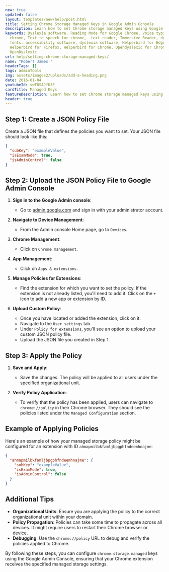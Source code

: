```yaml
---
new: true
updated: false
layout: templates/new/help/post.html
title: Setting Chrome Storage Managed Keys in Google Admin Console
description: Learn how to set Chrome storage managed keys using Google Admin Console with this comprehensive Helperbird guide for admins. Step-by-step instructions to ensure secure and compliant policy management for your organization.
keywords: Dyslexia software, Reading Mode for Google Chrome, Voice typing for
  chrome, Text to speech for chrome,  text reader, Immersive Reader, dyslexia
  fonts, accessibility software, dyslexia software, Helperbird for Edge,
  Helperbird for Firefox, Helperbird for Chrome, Opendyslexic for Chrome,
  OpenDyslexic
url: help/setting-chrome-storage-managed-keys/
name: "Robert James "
headerTags: []
tags: adminTools
img: assets/images2/uploads/add-a-heading.png
date: 2016-01-04
youtubeId: vwT8SAJfU3E
cardTitle: Managed Keys
featureDescription: Learn how to set Chrome storage managed keys using Google Admin Console with this comprehensive Helperbird guide for admins. Step-by-step instructions to ensure secure and compliant policy management for your organization.
header: true
---
```



## Step 1: Create a JSON Policy File

Create a JSON file that defines the policies you want to set. Your JSON file should look like this:

```json
{
  "subKey": "exampleValue",
  "isExamMode": true,
  "isAdminControl": false
}
```


## Step 2: Upload the JSON Policy File to Google Admin Console

1. **Sign in to the Google Admin console**:
   - Go to [admin.google.com](https://admin.google.com) and sign in with your administrator account.

2. **Navigate to Device Management**:
   - From the Admin console Home page, go to `Devices`.

3. **Chrome Management**:
   - Click on `Chrome management`.

4. **App Management**:
   - Click on `Apps & extensions`.

5. **Manage Policies for Extensions**:
   - Find the extension for which you want to set the policy. If the extension is not already listed, you'll need to add it. Click on the `+` icon to add a new app or extension by ID.

6. **Upload Custom Policy**:
   - Once you have located or added the extension, click on it.
   - Navigate to the `User settings` tab.
   - Under `Policy for extensions`, you’ll see an option to upload your custom JSON policy file.
   - Upload the JSON file you created in Step 1.



## Step 3: Apply the Policy

1. **Save and Apply**:
   - Save the changes. The policy will be applied to all users under the specified organizational unit.

2. **Verify Policy Application**:
   - To verify that the policy has been applied, users can navigate to `chrome://policy` in their Chrome browser. They should see the policies listed under the `Managed Configuration` section.

## Example of Applying Policies

Here's an example of how your managed storage policy might be configured for an extension with ID `ahmapmilbkfamljbpgphfndeemhnajme`:

```json
{
  "ahmapmilbkfamljbpgphfndeemhnajme": {
    "subKey": "exampleValue",
    "isExamMode": true,
    "isAdminControl": false
  }
}
```


## Additional Tips

- **Organizational Units**: Ensure you are applying the policy to the correct organizational unit within your domain.
- **Policy Propagation**: Policies can take some time to propagate across all devices. It might require users to restart their Chrome browser or device.
- **Debugging**: Use the `chrome://policy` URL to debug and verify the policies applied to Chrome.

By following these steps, you can configure `chrome.storage.managed` keys using the Google Admin Console, ensuring that your Chrome extension receives the specified managed storage settings.